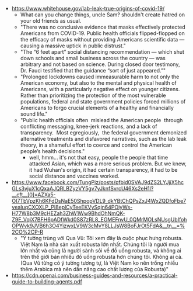 - https://www.whitehouse.gov/lab-leak-true-origins-of-covid-19/
	- What can you change things, uncle Sam? shouldn't create hatred on your old friends as usual.
	- "There was no conclusive evidence that masks effectively protected Americans from COVID-19. Public health officials flipped-flopped on the efficacy of masks without providing Americans scientific data — causing a massive uptick in public distrust."
	- "The “6 feet apart” social distancing recommendation — which shut down schools and small business across the country — was arbitrary and not based on science. During closed door testimony, Dr. Fauci testified that the guidance “sort of just appeared.”"
	- "Prolonged lockdowns caused immeasurable harm to not only the American economy, but also to the mental and physical health of Americans, with a particularly negative effect on younger citizens. Rather than prioritizing the protection of the most vulnerable populations, federal and state government policies forced millions of Americans to forgo crucial elements of a healthy and financially sound life."
	- "Public health officials often  mislead the American people  through conflicting messaging, knee-jerk reactions, and a lack of transparency.  Most egregiously,  the federal government demonized alternative treatments and disfavored narratives, such as the lab leak theory, in a shameful effort to coerce and control the American people’s health decisions."
		- well, hmm... it's not that easy, people the people that time attacked Asian, which was a more serious problem. But we knew, it had Wuhan's origin, it had certain transparency, it had to be social distance and vaccines worked.
- https://www.facebook.com/TungPiz/posts/pfbid0SVAJ9dZS2LYJjiX5hcGLs3vjuX1cQxaAJQRLBZyzVY5gv7yJknfSvrcU46Xs2eH1l?__cft__[0]=AZXa5-OI7TbVpzKh6KFdDsNaE50ShpopVDL9_dkYBtChQPsZxJ4WxZQDfoFbe7veaIuqCXOXLP_PI8eplCyTeeEKVySqjn64POiyWs-H77W8b3M9cHEZah3ZhW1Ww9BhdOhNmQK-Z9E_VqiX7BFH6pADfWkd0S87zRL8_EGMEFnvU_0QMrMOLsNUsgUbIfohOPWvk9JVB6h3O4YizwxLV9W3cMvY8LLJsW8BoFJrOt5FdA&__tn__=%2CO%2CP-R
	- "Ý tưởng trùng với Qua Vũ: Tôi xem đây là cuộc phục hưng robusta. Việt Nam là nhà sản xuất robusta lớn nhất. Chúng tôi là người mua lớn nhất và cũng là người sành sỏi về đồ uống robusta, và không ai trên thế giới bán nhiều đồ uống robusta hơn chúng tôi. Không ai cả. (Qua Vũ từng có ý tưởng tương tự, là Việt Nam ko nên trồng nhiều thêm Arabica mà nên dần nâng cao chất lượng của Robusta)"
- https://cdn.openai.com/business-guides-and-resources/a-practical-guide-to-building-agents.pdf
